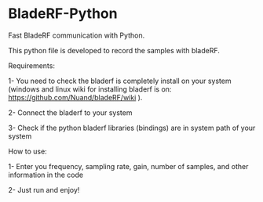 # BladeRF-Python
Fast BladeRF communication with Python.

This python file is developed to record the samples with bladeRF.

Requirements:

1- You need to check the bladerf is completely install on your system (windows and linux wiki for installing bladerf is on: https://github.com/Nuand/bladeRF/wiki ).

2- Connect the bladerf to your system

3- Check if the python bladerf libraries (bindings) are in system path of your system

How to use:

1- Enter you frequency, sampling rate, gain, number of samples, and other information in the code

2- Just run and enjoy!
